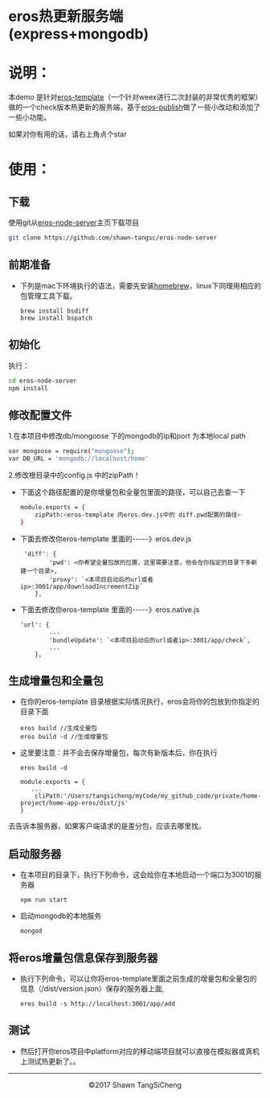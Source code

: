 # eros热更新服务端(express+mongodb)

说明：
====================================
本demo 是针对[eros-template](https://github.com/bmfe/eros-template)（一个针对weex进行二次封装的非常优秀的框架）做的一个check版本热更新的服务端，基于[eros-publish](https://github.com/bmfe/eros-publish)做了一些小改动和添加了一些小功能。

如果对你有用的话，请右上角点个star


使用：
====================================

下载
----------------------------------------
使用git从[eros-node-server](https://github.com/shawn-tangsc/eros-node-server)主页下载项目

``` bash
git clone https://github.com/shawn-tangsc/eros-node-server
```
前期准备
----------------------------------------
+ 下列是mac下环境执行的语法，需要先安装[homebrew](https://brew.sh/)，linux下同理用相应的包管理工具下载。

	```
	brew install bsdiff
	brew install bspatch
	```


初始化
----------------------------------------
执行：

``` bash
cd eros-node-server
npm install
```


修改配置文件
----------------------------------------
1.在本项目中修改db/mongoose 下的mongodb的ip和port 为本地local path

``` bash
var mongoose = require("mongoose");
var DB_URL = 'mongodb://localhost/home'
```

2.修改根目录中的config.js 中的zipPath！

+ 下面这个路径配置的是你增量包和全量包里面的路径，可以自己去查一下

	``` bash
	module.exports = {
	    zipPath:<eros-template 内eros.dev.js中的 diff.pwd配置的路径>
	}
	```


+ 下面去修改你eros-template 里面的-----》eros.dev.js
	
	```
	 'diff': {
	        'pwd': <你希望全量包放的位置，这里需要注意，他会在你指定的目录下多新建一个目录>,
	        'proxy': `<本项目启动后的url或者ip>:3001/app/downloadIncrementZip`
	    },
	```

+ 下面去修改你eros-template 里面的-----》eros.native.js

	```
	'url': {
	        ...
	        'bundleUpdate': `<本项目启动后的url或者ip>:3001/app/check`,
	        ...
	    },
	```

生成增量包和全量包
----------------------------------------

+ 在你的eros-template 目录根据实际情况执行，eros会将你的包放到你指定的目录下面

	```
	eros build //生成全量包
	eros build -d //生成增量包
	```
+ 这里要注意：并不会去保存增量包，每次有新版本后，你在执行
	```
	eros build -d 
	```
	
	```
	module.exports = {
	   ...
	    cliPath:'/Users/tangsicheng/myCode/my_github_code/private/home-project/home-app-eros/dist/js'
	}
	```
去告诉本服务器，如果客户端请求的是差分包，应该去哪里找。


启动服务器
----------------------------------------

+ 在本项目的目录下，执行下列命令，这会给你在本地启动一个端口为3001的服务器

	```
	npm run start
	```

+ 启动mongodb的本地服务

	```
	mongod
	```

将eros增量包信息保存到服务器
----------------------------------------
+ 执行下列命令，可以让你将eros-template里面之前生成的增量包和全量包的信息（<your eros project>/dist/version.json）保存的服务器上面,

	```
	eros build -s http://localhost:3001/app/add
	```
	

测试
----------------------------------------

+ 然后打开你eros项目中platform对应的移动端项目就可以直接在模拟器或真机上测试热更新了。。

---
<center>&copy;2017 Shawn TangSiCheng</center>

